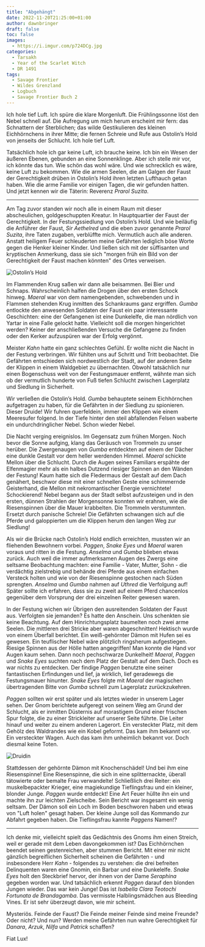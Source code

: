 ```yaml
---
title: "Abgehängt"
date: 2022-11-20T21:25:00+01:00
author: dawnbringer
draft: false
toc: false
images:
  - https://i.imgur.com/p724DCg.jpg
categories:
  - Tarsakh
  - Year of the Scarlet Witch
  - DR 1491
tags: 
  - Savage Frontier
  - Wildes Grenzland
  - Logbuch
  - Savage Frontier Buch 2
---
```


Ich hole tief Luft. Ich spüre die klare Morgenluft. Die Frühlingssonne löst den Nebel schnell auf. Die Aufregung um mich herum erscheint mir fern: das Schnattern der Sterblichen; das wilde Gestikulieren des kleinen Eichhörnchens in ihrer Mitte; die fernen Schreie und Rufe aus Ostolin’s Hold von jenseits der Schlucht. Ich hole tief Luft.
 
Tatsächlich hole ich gar keine Luft, ich brauche keine. Ich bin ein Wesen der äußeren Ebenen, gebunden an eine Sonnenklinge. Aber ich stelle mir vor, ich könnte das tun. Wie schön das wohl wäre. Und wie schrecklich es wäre, keine Luft zu bekommen. Wie die armen Seelen, die am Galgen der Faust der Gerechtigkeit drüben in Ostolin’s Hold ihren letzten Lufthauch getan haben. Wie die arme Familie vor einigen Tagen, die wir gefunden hatten. Und jetzt kennen wir die Täterin: Reverenz _Prarol Suzita_.
 
---
 
Am Tag zuvor standen wir noch alle in einem Raum mit dieser abscheulichen, goldgeschuppten Kreatur. In Hauptquartier der Faust der Gerechtigkeit. In der Festungssiedlung von Ostolin’s Hold. Und wie beiläufig die Anführer der Faust, _Sir Aethelred_ und die eben zuvor genannte _Prarol Suzita_, ihre Taten zugaben, verblüffte mich. Vermutlich auch alle anderen. Anstatt heiligem Feuer schleuderten meine Gefährten lediglich böse Worte gegen die Henker kleiner Kinder. Und ließen sich mit der süffisanten und kryptischen Anmerkung, dass sie sich "morgen früh ein Bild von der Gerechtigkeit der Faust machen könnten" des Ortes verweisen.

![Ostolin’s Hold](https://i.imgur.com/3xdpMNl.jpg)

Im Flammenden Krug saßen wir dann alle beisammen. Bei Bier und Schnaps. Wahrscheinlich halfen die Drogen über den ersten Schock hinweg. _Maeral_ war von dem namengebenden, schwebenden und in Flammen stehenden Krug inmitten des Schankraums ganz ergriffen. _Gumba_ entlockte den anwesenden Soldaten der Faust ein paar interessante Geschichten: eine der Gefangenen ist eine Dunkelelfe, die man nördlich von Yartar in eine Falle gelockt hatte. Vielleicht soll die morgen hingerichtet werden? Keiner der anschließenden Versuche die Gefangene zu finden oder den Kerker aufzuspüren war der Erfolg vergönnt.
 
Meister _Kahn_ hatte ein ganz schlechtes Gefühl. Er wollte nicht die Nacht in der Festung verbringen. Wir fühlten uns auf Schritt und Tritt beobachtet. Die Gefährten entschieden sich nordwestlich der Stadt, auf der anderen Seite der Klippen in einem Waldgebiet zu übernachten. Obwohl tatsächlich nur einen Bogenschuss weit von der Festungsmauer entfernt, wähnte man sich ob der vermutlich hunderte von Fuß tiefen Schlucht zwischen Lagerplatz und Siedlung in Sicherheit.
 
Wir verließen die Ostolin’s Hold. _Gumba_ behauptete seinem Eichhörnchen aufgetragen zu haben, für die Gefährten in der Siedlung zu spionieren. Dieser Druide! Wir fuhren querfeldein, immer den Klippen wie einem Meeresufer folgend. In der Tiefe hinter den steil abfallenden Felsen waberte ein undurchdringlicher Nebel. Schon wieder Nebel. 
 
Die Nacht verging ereignislos. Im Gegensatz zum frühen Morgen. Noch bevor die Sonne aufging, klang das Geräusch von Trommeln zu unser herüber. Die Zwergenaugen von _Gumba_ entdeckten auf einem der Dächer eine dunkle Gestalt vor dem heller werdenden Himmel. _Maeral_ schickte Mellon über die Schlucht. Durch die Augen seines Familiars erspähte der Elfenmagier mehr als ein halbes Dutzend riesiger Spinnen an den Wänden der Festung! Kaum hatte sich die Fledermaus der Gestalt auf dem Dach genähert, beschwor diese mit einer schnellen Geste eine schimmernde Geisterhand, die Mellon mit nekromantischer Energie vernichtete! Schockierend! Nebel begann aus der Stadt selbst aufzusteigen und in den ersten, dünnen Strahlen der Morgensonne konnten wir erahnen, wie die Riesenspinnen über die Mauer krabbelten. Die Trommeln verstummten. Ersetzt durch panische Schreie! Die Gefährten schwangen sich auf die Pferde und galoppierten um die Klippen herum den langen Weg zur Siedlung!
 
Als wir die Brücke nach Ostolin’s Hold endlich erreichten, mussten wir an fliehenden Bewohnern vorbei. _Paggen_, _Snake Eyes_ und _Maeral_ waren voraus und ritten in die Festung. _Anselma_ und _Gumba_ blieben etwas zurück. Auch weil die immer aufmerksamen Augen des Zwergs eine seltsame Beobachtung machten: eine Familie - Vater, Mutter, Sohn - die verdächtig zielstrebig und behände drei Pferde aus einem einfachen Versteck holten und wie von der Riesenspinne gestochen nach Süden sprengten. _Anselma_ und _Gumba_ nahmen auf _Uthred_ die Verfolgung auf! Später sollte ich erfahren, dass sie zu zweit auf einem Pferd chancenlos gegenüber dem Vorsprung der drei einzelnen Reiter gewesen waren.
 
In der Festung wichen wir Übrigen den ausreitenden Soldaten der Faust aus. Verfolgten sie jemanden? Es hatte den Anschein. Uns schenkten sie keine Beachtung. Auf dem Hinrichtungsplatz baumelten noch zwei arme Seelen. Die mittleren drei Stricke aber waren abgeschnitten! Hektisch wurde von einem Überfall berichtet. Ein weiß-gehörnter Dämon mit Hufen sei es gewesen. Ein teuflischer Nebel wäre plötzlich ringsherum aufgestiegen. Riesige Spinnen aus der Hölle hatten angegriffen! Man konnte die Hand vor Augen kaum sehen. Dann noch pechschwarze Dunkelheit! _Maeral_, _Paggen_ und _Snake Eyes_ suchten nach dem Platz der Gestalt auf dem Dach. Doch es war nichts zu entdecken. Der findige _Paggen_ benutzte eine seiner fantastischen Erfindungen und lief, ja wirklich, lief geradewegs die Festungsmauer hinunter. _Snake Eyes_ folgte mit _Maeral_ der magischen übertragenden Bitte von _Gumba_ schnell zum Lagerplatz zurückzukehren.
 
_Paggen_ sollten wir erst später und als letztes wieder in unserem Lager sehen. Der Gnom berichtete aufgeregt von seinem Weg am Grund der Schlucht, als er inmitten Düsternis auf morastigem Grund einer frischen Spur folgte, die zu einer Strickleiter auf unserer Seite führte. Die Leiter hinauf und weiter zu einem anderen Lagerort. Ein versteckter Platz, mit dem Gehölz des Waldrandes wie ein Kobel geformt. Das kam ihm bekannt vor. Ein versteckter Wagen. Auch das kam ihm unheimlich bekannt vor. Doch diesmal keine Toten. 

![Druidin](https://i.imgur.com/YNODfUU.jpg)

Stattdessen der gehörnte Dämon mit Knochenschädel! Und bei ihm eine Riesenspinne! Eine Riesenspinne, die sich in eine splitternackte, überall tätowierte oder bemalte Frau verwandelte! Schließlich drei Reiter: ein muskelbepackter Krieger, eine magiekundige Tieflingsfrau und ein kleiner, blonder Junge. _Paggen_ wurde entdeckt! Eine Art Feuer hüllte ihn ein und machte ihn zur leichten Zielscheibe. Sein Bericht war insgesamt ein wenig seltsam. Der Dämon soll ein Loch im Boden beschworen haben und etwas von "Luft holen" gesagt haben. Der kleine Junge soll das Kommando zur Abfahrt gegeben haben. Die Tieflingsfrau kannte _Paggens_ Namen!? 
 
---
 
Ich denke mir, vielleicht spielt das Gedächtnis des Gnoms ihm einen Streich, weil er gerade mit dem Leben davongekommen ist? Das Eichhörnchen beendet seinen gestenreichen, aber stummen Bericht. Mit einer mir nicht gänzlich begreiflichen Sicherheit scheinen die Gefährten - und insbesondere Herr _Kahn_ - folgendes zu verstehen: die drei befreiten Delinquenten waren eine Gnomin, ein Barbar und eine Dunkelelfe. _Snake Eyes_ holt den Steckbrief hervor, der ihnen von der Dame _Seraphina_ gegeben worden war. Und tatsächlich erkennt _Paggen_ darauf den blonden Jungen wieder. Das war kein Junge! Das ist _Isabella Clara Teotochi Fortunata de Brandagamba_. Das vermisste Halblingsmädchen aus Bleeding Vines. Er ist sehr überzeugt davon, wie mir scheint.
 
Mysteriös. Feinde der Faust? Die Feinde meiner Feinde sind meine Freunde? Oder nicht? Und nun? Werden meine Gefährten nun wahre Gerechtigkeit für _Danara_, _Arzuk_, _Nilfa_ und _Patrick_ schaffen?
 
Fiat Lux! 
